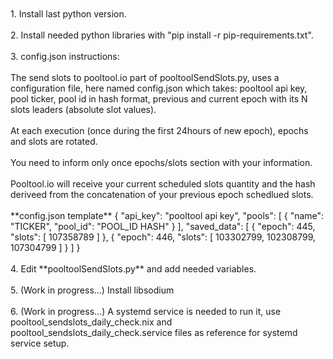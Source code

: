<br/>
<br/>
1. Install last python version.
<br/><br/>
2. Install needed python libraries with "pip install -r pip-requirements.txt".
<br/><br/>
3. config.json instructions:
<br/><br/>
The send slots to pooltool.io part of pooltoolSendSlots.py, uses a configuration file, here named config.json which takes: pooltool api key, pool ticker, pool id in hash format, previous and current epoch with its N slots leaders (absolute slot values).
<br/><br/>
At each execution (once during the first 24hours of new epoch), epochs and slots are rotated.
<br/><br/>
You need to inform only once epochs/slots section with your information.
<br/><br/>
Pooltool.io will receive your current scheduled slots quantity and the hash deriveed from the concatenation of your previous epoch schedlued slots.
<br/><br/>
**config.json template**
{
    "api_key": "pooltool api key",
    "pools": [
        {
            "name": "TICKER",
            "pool_id": "POOL_ID HASH"
        }
    ],
    "saved_data": [
        {
            "epoch": 445,
            "slots": [
                107358789
            ]
        },
        {
            "epoch": 446,
            "slots": [
                103302799,
                102308799,
                107304799
            ]
        }
    ]
}
<br/><br/>
4. Edit **pooltoolSendSlots.py** and add needed variables.
<br/><br/>
5. (Work in progress...) Install libsodium
<br/><br/>
6. (Work in progress...) A systemd service is needed to run it, use pooltool_sendslots_daily_check.nix and pooltool_sendslots_daily_check.service files as reference for systemd service setup.
